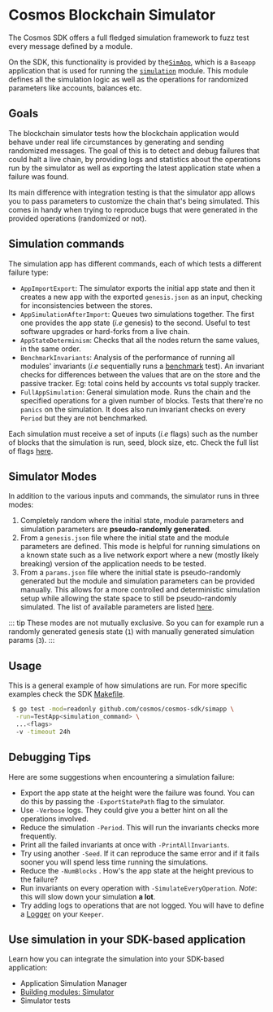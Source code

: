 <!--
order: 13
-->

# Cosmos Blockchain Simulator

The Cosmos SDK offers a full fledged simulation framework to fuzz test every
message defined by a module.

On the SDK, this functionality is provided by the[`SimApp`](https://github.com/cosmos/cosmos-sdk/blob/v0.40.0/simapp/app.go), which is a
`Baseapp` application that is used for running the [`simulation`](https://github.com/cosmos/cosmos-sdk/blob/v0.40.0/x/simulation) module.
This module defines all the simulation logic as well as the operations for
randomized parameters like accounts, balances etc.

## Goals

The blockchain simulator tests how the blockchain application would behave under
real life circumstances by generating and sending randomized messages.
The goal of this is to detect and debug failures that could halt a live chain,
by providing logs and statistics about the operations run by the simulator as
well as exporting the latest application state when a failure was found.

Its main difference with integration testing is that the simulator app allows
you to pass parameters to customize the chain that's being simulated.
This comes in handy when trying to reproduce bugs that were generated in the
provided operations (randomized or not).

## Simulation commands

The simulation app has different commands, each of which tests a different
failure type:

- `AppImportExport`: The simulator exports the initial app state and then it
  creates a new app with the exported `genesis.json` as an input, checking for
  inconsistencies between the stores.
- `AppSimulationAfterImport`: Queues two simulations together. The first one provides the app state (_i.e_ genesis) to the second. Useful to test software upgrades or hard-forks from a live chain.
- `AppStateDeterminism`: Checks that all the nodes return the same values, in the same order.
- `BenchmarkInvariants`: Analysis of the performance of running all modules' invariants (_i.e_ sequentially runs a [benchmark](https://golang.org/pkg/testing/#hdr-Benchmarks) test). An invariant checks for
  differences between the values that are on the store and the passive tracker. Eg: total coins held by accounts vs total supply tracker.
- `FullAppSimulation`: General simulation mode. Runs the chain and the specified operations for a given number of blocks. Tests that there're no `panics` on the simulation. It does also run invariant checks on every `Period` but they are not benchmarked.

Each simulation must receive a set of inputs (_i.e_ flags) such as the number of
blocks that the simulation is run, seed, block size, etc.
Check the full list of flags [here](https://github.com/cosmos/cosmos-sdk/blob/v0.40.0/simapp/config.go#L32-L55).

## Simulator Modes

In addition to the various inputs and commands, the simulator runs in three modes:

1. Completely random where the initial state, module parameters and simulation
   parameters are **pseudo-randomly generated**.
2. From a `genesis.json` file where the initial state and the module parameters are defined.
   This mode is helpful for running simulations on a known state such as a live network export where a new (mostly likely breaking) version of the application needs to be tested.
3. From a `params.json` file where the initial state is pseudo-randomly generated but the module and simulation parameters can be provided manually.
   This allows for a more controlled and deterministic simulation setup while allowing the state space to still be pseudo-randomly simulated.
   The list of available parameters are listed [here](https://github.com/cosmos/cosmos-sdk/blob/v0.40.0/x/simulation/params.go#L44-L52).

::: tip
These modes are not mutually exclusive. So you can for example run a randomly
generated genesis state (`1`) with manually generated simulation params (`3`).
:::

## Usage

This is a general example of how simulations are run. For more specific examples
check the SDK [Makefile](https://github.com/cosmos/cosmos-sdk/blob/v0.40.0/Makefile#L251-L287).

```bash
 $ go test -mod=readonly github.com/cosmos/cosmos-sdk/simapp \
  -run=TestApp<simulation_command> \
  ...<flags>
  -v -timeout 24h
```

## Debugging Tips

Here are some suggestions when encountering a simulation failure:

- Export the app state at the height were the failure was found. You can do this
  by passing the `-ExportStatePath` flag to the simulator.
- Use `-Verbose` logs. They could give you a better hint on all the operations
  involved.
- Reduce the simulation `-Period`. This will run the invariants checks more
  frequently.
- Print all the failed invariants at once with `-PrintAllInvariants`.
- Try using another `-Seed`. If it can reproduce the same error and if it fails
  sooner you will spend less time running the simulations.
- Reduce the `-NumBlocks` . How's the app state at the height previous to the
  failure?
- Run invariants on every operation with `-SimulateEveryOperation`. _Note_: this
  will slow down your simulation **a lot**.
- Try adding logs to operations that are not logged. You will have to define a
  [Logger](https://github.com/cosmos/cosmos-sdk/blob/v0.40.0/x/staking/keeper/keeper.go#L66-L69) on your `Keeper`.

## Use simulation in your SDK-based application

Learn how you can integrate the simulation into your SDK-based application:

- Application Simulation Manager
- [Building modules: Simulator](../building-modules/simulator.md)
- Simulator tests